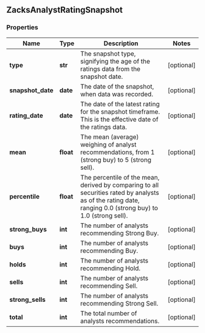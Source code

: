 ## ZacksAnalystRatingSnapshot

### Properties
Name | Type | Description | Notes
------------ | ------------- | ------------- | -------------
**type** | **str** | The snapshot type, signifying the age of the ratings data from the snapshot date. | [optional] 
**snapshot_date** | **date** | The date of the snapshot, when data was recorded. | [optional] 
**rating_date** | **date** | The date of the latest rating for the snapshot timeframe. This is the effective date of the ratings data. | [optional] 
**mean** | **float** | The mean (average) weighing of analyst recommendations, from 1 (strong buy) to 5 (strong sell). | [optional] 
**percentile** | **float** | The percentile of the mean, derived by comparing to all securities rated by analysts as of the rating date, ranging 0.0 (strong buy) to 1.0 (strong sell). | [optional] 
**strong_buys** | **int** | The number of analysts recommending Strong Buy. | [optional] 
**buys** | **int** | The number of analysts recommending Buy. | [optional] 
**holds** | **int** | The number of analysts recommending Hold. | [optional] 
**sells** | **int** | The number of analysts recommending Sell. | [optional] 
**strong_sells** | **int** | The number of analysts recommending Strong Sell. | [optional] 
**total** | **int** | The total number of analysts recommendations. | [optional] 



